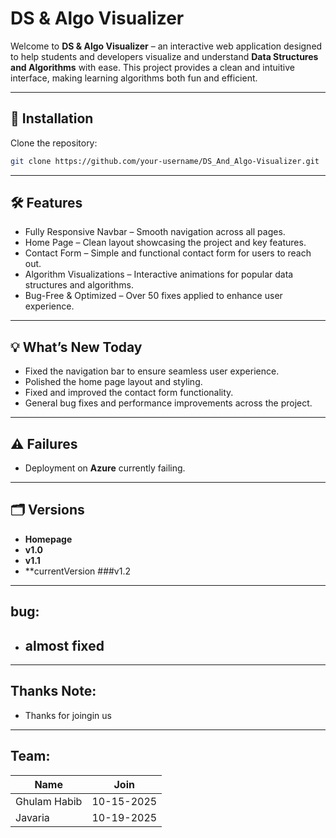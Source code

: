 # DS & Algo Visualizer

Welcome to **DS & Algo Visualizer** – an interactive web application designed to help students and developers visualize and understand **Data Structures and Algorithms** with ease. This project provides a clean and intuitive interface, making learning algorithms both fun and efficient.

---

## 🚀 Installation

Clone the repository:

```bash
git clone https://github.com/your-username/DS_And_Algo-Visualizer.git
```

---

## 🛠️ Features

- Fully Responsive Navbar – Smooth navigation across all pages.
- Home Page – Clean layout showcasing the project and key features.
- Contact Form – Simple and functional contact form for users to reach out.
- Algorithm Visualizations – Interactive animations for popular data structures and algorithms.
- Bug-Free & Optimized – Over 50 fixes applied to enhance user experience.

---

## 💡 What’s New Today

- Fixed the navigation bar to ensure seamless user experience.
- Polished the home page layout and styling.
- Fixed and improved the contact form functionality.
- General bug fixes and performance improvements across the project.

---

## ⚠️ Failures

- Deployment on **Azure** currently failing.

---

## 🗂️ Versions

- **Homepage**
- **v1.0**
- **v1.1**
- **currentVersion ###v1.2

---

## bug:

- almost fixed
  ------------

---

## Thanks Note:

- Thanks for joingin us

---

## Team:

| Name         | Join       |
| ------------ | ---------- |
| Ghulam Habib | 10-15-2025 |
| Javaria      | 10-19-2025 |
